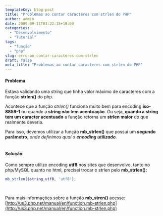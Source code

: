 ```yaml
---
templateKey: blog-post
title: "Problemas ao contar caracteres com strlen do PHP"
author: admin
date: 2009-09-11T03:22:15+10:00
categories:
  - "Desenvolvimento"
  - "Tutorial"
tags:
  - "função"
  - "php"
slug: erro-ao-contar-caracteres-com-strlen
draft: false
meta_title: "Problemas ao contar caracteres com strlen do PHP"
---
```


#### Problema

Estava validando uma string que tinha valor máximo de caracteres com a função **strlen()** do php.

Acontece que a função _strlen()_ funciona muito bem para encoding **iso-8859-1** ou quando a **string não tem acentuação**. Ou seja, **quando a string tem um caracter acentuado** a função retorna um **strlen maior** do que realmente deveria.

Para isso, devemos utilizar a função **mb\_strlen()** que possui um **segundo parâmetro**, _onde definimos qual o **encoding utilizado**_.\
<br>

#### Solução

Como sempre utilizo encoding **utf8** nos sites que desenvolvo, tanto no php/MySQL quanto no html, precisei trocar o strlen pelo **mb\_strlen():**
```php
mb_strlen($string_utf8, 'utf8');
```
<br>

Para mais informações sobre a função **mb\_stren()** acesse: \
[http://us3.php.net/manual/en/function.mb-strlen.php](http://us3.php.net/manual/en/function.mb-strlen.php)
